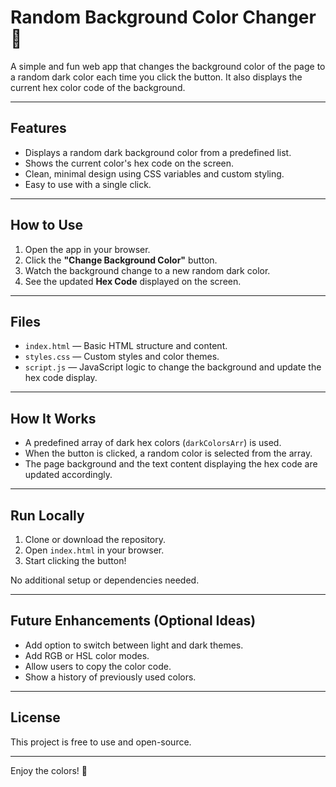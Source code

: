 # Random Background Color Changer 🎨

A simple and fun web app that changes the background color of the page to a random dark color each time you click the button. It also displays the current hex color code of the background.

---

## Features

- Displays a random dark background color from a predefined list.
- Shows the current color's hex code on the screen.
- Clean, minimal design using CSS variables and custom styling.
- Easy to use with a single click.

---

## How to Use

1. Open the app in your browser.
2. Click the **"Change Background Color"** button.
3. Watch the background change to a new random dark color.
4. See the updated **Hex Code** displayed on the screen.

---

## Files

- `index.html` — Basic HTML structure and content.
- `styles.css` — Custom styles and color themes.
- `script.js` — JavaScript logic to change the background and update the hex code display.

---

## How It Works

- A predefined array of dark hex colors (`darkColorsArr`) is used.
- When the button is clicked, a random color is selected from the array.
- The page background and the text content displaying the hex code are updated accordingly.

---

## Run Locally

1. Clone or download the repository.
2. Open `index.html` in your browser.
3. Start clicking the button!

No additional setup or dependencies needed.

---

## Future Enhancements (Optional Ideas)

- Add option to switch between light and dark themes.
- Add RGB or HSL color modes.
- Allow users to copy the color code.
- Show a history of previously used colors.

---

## License

This project is free to use and open-source.

---

Enjoy the colors! 🌈
